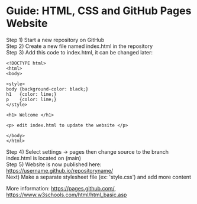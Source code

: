 
# Guide: HTML, CSS and GitHub Pages Website  

Step 1) Start a new repository on GitHub    
Step 2) Create a new file named index.html in the repository   
Step 3) Add this code to index.html, it can be changed later:    
  
```
<!DOCTYPE html>  
<html>  
<body>  
  
<style>  
body {background-color: black;}  
h1   {color: lime;}  
p    {color: lime;}  
</style>  
  
<h1> Welcome </h1>  
  
<p> edit index.html to update the website </p>  
  
</body>  
</html>  
```

Step 4) Select settings -> pages then change source to the branch index.html is located on (main)   
Step 5) Website is now published here: https://username.github.io/repositoryname/    
Next) Make a separate stylesheet file (ex: 'style.css') and add more content  
  
More information: https://pages.github.com/, https://www.w3schools.com/html/html_basic.asp   

